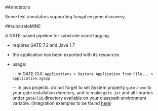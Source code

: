 #Annotators

Some text annotators supporting fungal enzyme discovery.


##substrateMINE


A GATE-based pipeline for substrate name tagging.

- requires GATE 7.2 and Java 1.7
- the application has been exported with its resources
- usage:

  -- in GATE GUI: ```Applications > Restore Application from File... > application.xgapp```
 
  -- in java projects: do not forget to set System property ```gate.home``` to your gate installation directory, and to make ```gate.jar``` and all libraries under ```gate/lib``` directory available on your classpath environment variable. (integration examples to be found [here](http://gate.ac.uk/wiki/code-repository/))







